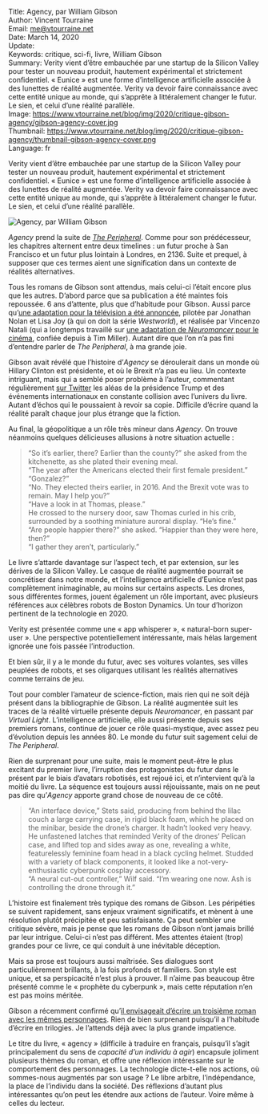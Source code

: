 Title:     Agency, par William Gibson  
Author:    Vincent Tourraine  
Email:     me@vtourraine.net  
Date:      March 14, 2020  
Update:    
Keywords:  critique, sci-fi, livre, William Gibson    
Summary:   Verity vient d’être embauchée par une startup de la Silicon Valley pour tester un nouveau produit, hautement expérimental et strictement confidentiel. « Eunice » est une forme d’intelligence artificielle associée à des lunettes de réalité augmentée. Verity va devoir faire connaissance avec cette entité unique au monde, qui s’apprête à littéralement changer le futur. Le sien, et celui d’une réalité parallèle.  
Image:     https://www.vtourraine.net/blog/img/2020/critique-gibson-agency/gibson-agency-cover.jpg  
Thumbnail: https://www.vtourraine.net/blog/img/2020/critique-gibson-agency/thumbnail-gibson-agency-cover.png  
Language:  fr  


Verity vient d’être embauchée par une startup de la Silicon Valley pour tester un nouveau produit, hautement expérimental et strictement confidentiel. « Eunice » est une forme d’intelligence artificielle associée à des lunettes de réalité augmentée. Verity va devoir faire connaissance avec cette entité unique au monde, qui s’apprête à littéralement changer le futur. Le sien, et celui d’une réalité parallèle.

![*Agency*, par William Gibson](/blog/img/2020/critique-gibson-agency/gibson-agency-cover.jpg)

*Agency* prend la suite de [*The Peripheral*](https://en.wikipedia.org/wiki/The_Peripheral). Comme pour son prédécesseur, les chapitres alternent entre deux timelines : un futur proche à San Francisco et un futur plus lointain à Londres, en 2136. Suite et prequel, à supposer que ces termes aient une signification dans un contexte de réalités alternatives.

Tous les romans de Gibson sont attendus, mais celui-ci l’était encore plus que les autres. D’abord parce que sa publication a été maintes fois repoussée. 6 ans d’attente, plus que d’habitude pour Gibson. Aussi parce qu’[une adaptation pour la télévision a été annoncée](https://io9.gizmodo.com/the-creators-of-westworld-head-to-amazon-with-new-scifi-1825324539), pilotée par Jonathan Nolan et Lisa Joy (à qui on doit la série *Westworld*), et réalisée par Vincenzo Natali (qui a longtemps travaillé sur [une adaptation de *Neuromancer* pour le cinéma](https://news.avclub.com/vincenzo-natali-has-dropped-out-of-directing-neuromance-1798279918), confiée depuis à Tim Miller). Autant dire que l’on n’a pas fini d’entendre parler de *The Peripheral*, à ma grande joie. 

Gibson avait révélé que l’histoire d’*Agency* se déroulerait dans un monde où Hillary Clinton est présidente, et où le Brexit n’a pas eu lieu. Un contexte intriguant, mais qui a semblé poser problème à l’auteur, commentant régulièrement [sur Twitter](https://twitter.com/GreatDismal) les aléas de la présidence Trump et des événements internationaux en constante collision avec l’univers du livre. Autant d’échos qui le poussaient à revoir sa copie. Difficile d’écrire quand la réalité paraît chaque jour plus étrange que la fiction. 

Au final, la géopolitique a un rôle très mineur dans *Agency*. On trouve néanmoins quelques délicieuses allusions à notre situation actuelle :

> “So it’s earlier, there? Earlier than the county?” she asked from the kitchenette, as she plated their evening meal.  
> “The year after the Americans elected their first female president.”  
> “Gonzalez?”  
> “No. They elected theirs earlier, in 2016. And the Brexit vote was to remain. May I help you?”  
> “Have a look in at Thomas, please.”  
> He crossed to the nursery door, saw Thomas curled in his crib, surrounded by a soothing miniature auroral display. “He’s fine.”  
> “Are people happier there?” she asked. “Happier than they were here, then?”  
> “I gather they aren’t, particularly.”

Le livre s’attarde davantage sur l’aspect tech, et par extension, sur les dérives de la Silicon Valley. Le casque de réalité augmentée pourrait se concrétiser dans notre monde, et l’intelligence artificielle d’Eunice n’est pas complètement inimaginable, au moins sur certains aspects. Les drones, sous différentes formes, jouent également un rôle important, avec plusieurs références aux célèbres robots de Boston Dynamics. Un tour d’horizon pertinent de la technologie en 2020. 

Verity est présentée comme une « app whisperer », « natural-born super-user ». Une perspective potentiellement intéressante, mais hélas largement ignorée une fois passée l’introduction.

Et bien sûr, il y a le monde du futur, avec ses voitures volantes, ses villes peuplées de robots, et ses oligarques utilisant les réalités alternatives comme terrains de jeu.

Tout pour combler l’amateur de science-fiction, mais rien qui ne soit déjà présent dans la bibliographie de Gibson. La réalité augmentée suit les traces de la réalité virtuelle présente depuis *Neuromancer*, en passant par *Virtual Light*. L’intelligence artificielle, elle aussi présente depuis ses premiers romans, continue de jouer ce rôle quasi-mystique, avec assez peu d’évolution depuis les années 80. Le monde du futur suit sagement celui de *The Peripheral*.

Rien de surprenant pour une suite, mais le moment peut-être le plus excitant du premier livre, l’irruption des protagonistes du futur dans le présent par le biais d’avatars robotisés, est rejoué ici, et n’intervient qu’à la moitié du livre. La séquence est toujours aussi réjouissante, mais on ne peut pas dire qu’*Agency* apporte grand chose de nouveau de ce côté.

> “An interface device,” Stets said, producing from behind the lilac couch a large carrying case, in rigid black foam, which he placed on the minibar, beside the drone’s charger. It hadn’t looked very heavy. He unfastened latches that reminded Verity of the drones’ Pelican case, and lifted top and sides away as one, revealing a white, featurelessly feminine foam head in a black cycling helmet. Studded with a variety of black components, it looked like a not-very-enthusiastic cyberpunk cosplay accessory.  
> “A neural cut-out controller,” Wilf said. “I’m wearing one now. Ash is controlling the drone through it.”

L’histoire est finalement très typique des romans de Gibson. Les péripéties se suivent rapidement, sans enjeux vraiment significatifs, et mènent à une résolution plutôt précipitée et peu satisfaisante. Ça peut sembler une critique sévère, mais je pense que les romans de Gibson n’ont jamais brillé par leur intrigue. Celui-ci n’est pas différent. Mes attentes étaient (trop) grandes pour ce livre, ce qui conduit à une inévitable déception.

Mais sa prose est toujours aussi maîtrisée. Ses dialogues sont particulièrement brillants, à la fois profonds et familiers. Son style est unique, et sa perspicacité n’est plus à prouver. Il n’aime pas beaucoup être présenté comme le « prophète du cyberpunk », mais cette réputation n’en est pas moins méritée. 

Gibson a récemment confirmé qu’[il envisageait d’écrire un troisième roman avec les mêmes personnages](https://www.penguin.co.uk/articles/2020/feb/william-gibson-climate-change-london-agency-interview). Rien de bien surprenant puisqu’il a l’habitude d’écrire en trilogies. Je l’attends déjà avec la plus grande impatience.

Le titre du livre, « agency » (difficile à traduire en français, puisqu’il s’agit principalement du sens de *capacité d’un individu à agir*) encapsule joliment plusieurs thèmes du roman, et offre une réflexion intéressante sur le comportement des personnages. La technologie dicte-t-elle nos actions, où sommes-nous augmentés par son usage ? Le libre arbitre, l’indépendance, la place de l’individu dans la société. Des réflexions d’autant plus intéressantes qu’on peut les étendre aux actions de l’auteur. Voire même à celles du lecteur.
